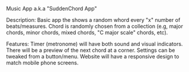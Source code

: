 Music App a.k.a "SuddenChord App"

Description:
Basic app the shows a random whord every "x" number of beats/measures.
Chord is randomly chosen from a collection (e.g, major chords, minor chords, mixed chords, "C major scale" chords, etc).

Features:
Timer (metronome) will have both sound and visual indicators.
There will be a preview of the next chord at a corner.
Settings can be tweaked from a button/menu.
Website will have a responsive design to match mobile phone screens. 
